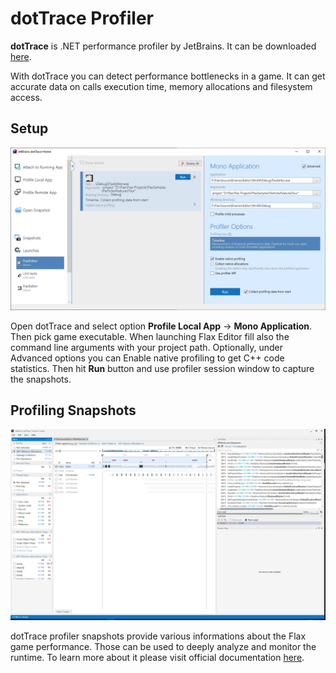 # dotTrace Profiler

**dotTrace** is .NET performance profiler by JetBrains. It can be downloaded [here](https://www.jetbrains.com/profiler).

With dotTrace you can detect performance bottlenecks in a game. It can get accurate data on calls execution time, memory allocations and filesystem access.

## Setup

![dotTrace setup for Flax](media/dot-trace-setup.png)

Open dotTrace and select option **Profile Local App** -> **Mono Application**. Then pick game executable. When launching Flax Editor fill also the command line arguments with your project path. Optionally, under Advanced options you can Enable native profiling to get C++ code statistics. Then hit **Run** button and use profiler session window to capture the snapshots.

## Profiling Snapshots

![dotTrace profiler for Flax](media/dot-trace-profiler-flax.png)

dotTrace profiler snapshots provide various informations about the Flax game performance. Those can be used to deeply analyze and monitor the runtime. To learn more about it please visit official documentation [here](https://www.jetbrains.com/profiler/documentation/documentation.html).

